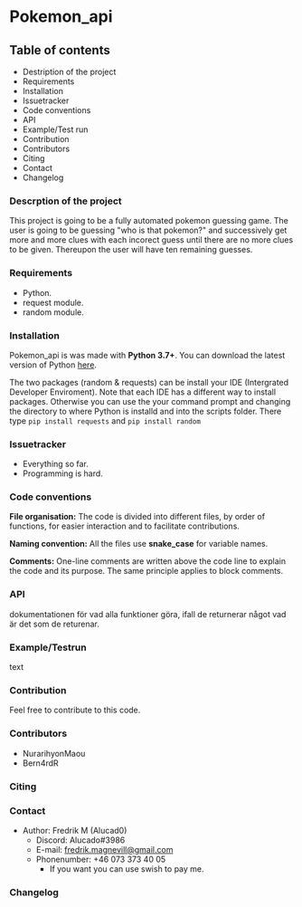 # Pokemon_api

## Table of contents

- Destription of the project
- Requirements
- Installation
- Issuetracker
- Code conventions
- API
- Example/Test run
- Contribution
- Contributors
- Citing
- Contact
- Changelog

### Descrption of the project

This project is going to be a fully automated pokemon guessing game. 
The user is going to be guessing "who is that pokemon?" and successively get more and more clues with each incorect guess until there are no more clues to be given. Thereupon the user will have ten remaining guesses.

### Requirements

- Python.
- request module.
- random module.

### Installation

Pokemon_api is was made with __Python 3.7+__. You can download the latest version of Python [here](https://www.python.org/downloads/).

The two packages (random & requests) can be install your IDE (Intergrated Developer Enviroment). Note that each IDE has a different way to install packages. Otherwise you can use the your command prompt and changing the directory to where Python is installd and into the scripts folder. There type `pip install requests` and `pip install random`

### Issuetracker

- Everything so far.
- Programming is hard.

### Code conventions

**File organisation:** The code is divided into different files, by order of functions, for easier interaction and to facilitate contributions.

**Naming convention:** All the files use **snake_case** for variable names.

**Comments:** One-line comments are written above the code line to explain the code and its purpose. The same principle applies to block comments.

### API

dokumentationen för vad alla funktioner göra, ifall de returnerar något vad är det som de returenar.

### Example/Testrun

text

### Contribution

Feel free to contribute to this code.

### Contributors

- NurarihyonMaou
- Bern4rdR

### Citing

### Contact

- Author: Fredrik M (Alucad0)
  - Discord: Alucado#3986
  - E-mail: fredrik.magnevill@gmail.com
  - Phonenumber: +46 073 373 40 05
    - If you want you can use swish to pay me.

### Changelog
